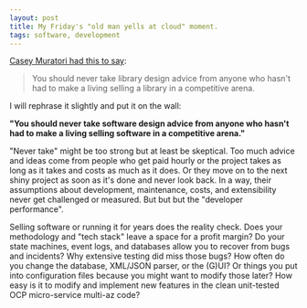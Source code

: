 ```yaml
---
layout: post
title: My Friday's "old man yells at cloud" moment.
tags: software, development
---
```


[Casey Muratori had this to say](https://www.youtube.com/watch?v=0WYgKc00J8s&t=2096s):

> You should never take library design advice from anyone who
> hasn't had to make a living selling a library in a competitive arena.

I will rephrase it slightly and put it on the wall:

**"You should never take software design advice from anyone who hasn't had to make a living selling software in a competitive arena."**

"Never take" might be too strong but at least be skeptical. Too much advice and ideas come from people who get paid hourly or the project takes as long as it takes and costs as much as it does. Or they move on to the next shiny project as soon as it's done and never look back. In a way, their assumptions about development, maintenance, costs, and extensibility never get challenged or measured. But but but the "developer performance".

Selling software or running it for years does the reality check. Does your methodology and "tech stack" leave a space for a profit margin? Do your state machines, event logs, and databases allow you to recover from bugs and incidents? Why extensive testing did miss those bugs? How often do you change the database, XML/JSON parser, or the (G)UI? Or things you put into configuration files because you might want to modify those later? How easy is it to modify and implement new features in the clean unit-tested OCP micro-service multi-az code?
